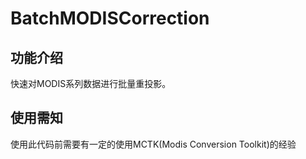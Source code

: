 # BatchMODISCorrection
## 功能介绍
快速对MODIS系列数据进行批量重投影。
## 使用需知
使用此代码前需要有一定的使用MCTK(Modis Conversion Toolkit)的经验
